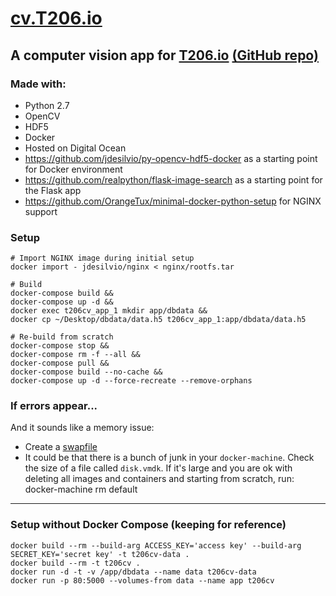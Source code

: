 # [cv.T206.io](http://cv.t206.io/)

## A computer vision app for [T206.io](http://www.t206.io/) [(GitHub repo)](https://github.com/jdesilvio/T206io)

### Made with:

* Python 2.7
* OpenCV
* HDF5
* Docker
* Hosted on Digital Ocean
* https://github.com/jdesilvio/py-opencv-hdf5-docker as a starting point for Docker environment
* https://github.com/realpython/flask-image-search as a starting point for the Flask app
* https://github.com/OrangeTux/minimal-docker-python-setup for NGINX support

### Setup
    # Import NGINX image during initial setup
    docker import - jdesilvio/nginx < nginx/rootfs.tar

    # Build
    docker-compose build &&
    docker-compose up -d &&
    docker exec t206cv_app_1 mkdir app/dbdata &&
    docker cp ~/Desktop/dbdata/data.h5 t206cv_app_1:app/dbdata/data.h5

    # Re-build from scratch
    docker-compose stop &&
    docker-compose rm -f --all &&
    docker-compose pull &&
    docker-compose build --no-cache &&
    docker-compose up -d --force-recreate --remove-orphans

### If errors appear...

And it sounds like a memory issue:

 * Create a [swapfile](https://gist.github.com/jdesilvio/20665f75779e092bcd6a69351cd21e66)
 * It could be that there is a bunch of junk in your `docker-machine`. Check the size of a file called `disk.vmdk`. If it's large and you are ok with deleting all images and containers and starting from scratch, run:
    docker-machine rm default


---

### Setup without Docker Compose (keeping for reference)
    docker build --rm --build-arg ACCESS_KEY='access key' --build-arg SECRET_KEY='secret key' -t t206cv-data .
    docker build --rm -t t206cv .
    docker run -d -t -v /app/dbdata --name data t206cv-data
    docker run -p 80:5000 --volumes-from data --name app t206cv


